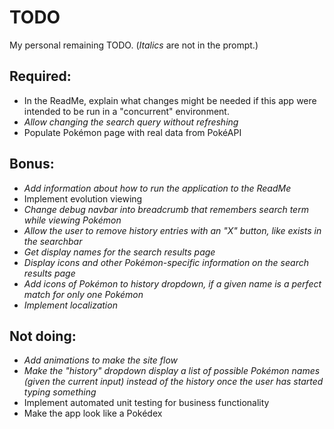# TODO
My personal remaining TODO.
(*Italics* are not in the prompt.)

## Required:
- In the ReadMe, explain what changes might be needed if this app were intended to be run in a "concurrent" environment.
- *Allow changing the search query without refreshing*
- Populate Pokémon page with real data from PokéAPI

## Bonus:
- *Add information about how to run the application to the ReadMe*
- Implement evolution viewing
- *Change debug navbar into breadcrumb that remembers search term while viewing Pokémon*
- *Allow the user to remove history entries with an "X" button, like exists in the searchbar*
- *Get display names for the search results page*
- *Display icons and other Pokémon-specific information on the search results page*
- *Add icons of Pokémon to history dropdown, if a given name is a perfect match for only one Pokémon*
- *Implement localization*

## Not doing:
- *Add animations to make the site flow*
- *Make the "history" dropdown display a list of possible Pokémon names (given the current input) instead of the history once the user has started typing something*
- Implement automated unit testing for business functionality
- Make the app look like a Pokédex
